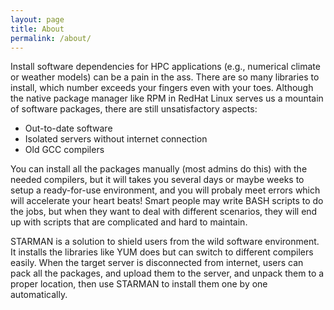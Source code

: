 ```yaml
---
layout: page
title: About
permalink: /about/
---
```


Install software dependencies for HPC applications (e.g., numerical climate or weather models) can be a pain in the ass. There are so many libraries to install, which number exceeds your fingers even with your toes. Although the native package manager like RPM in RedHat Linux serves us a mountain of software packages, there are still unsatisfactory aspects:

- Out-to-date software
- Isolated servers without internet connection
- Old GCC compilers

You can install all the packages manually (most admins do this) with the needed compilers, but it will takes you several days or maybe weeks to setup a ready-for-use environment, and you will probaly meet errors which will accelerate your heart beats! Smart people may write BASH scripts to do the jobs, but when they want to deal with different scenarios, they will end up with scripts that are complicated and hard to maintain.

STARMAN is a solution to shield users from the wild software environment. It installs the libraries like YUM does but can switch to different compilers easily. When the target server is disconnected from internet, users can pack all the packages, and upload them to the server, and unpack them to a proper location, then use STARMAN to install them one by one automatically.